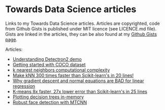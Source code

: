 # Towards Data Science articles
Links to my Towards Data Science articles. Articles are copyrighted, code from Github Gists is published under MIT licence (see LICENCE.md file). Gists are linked in the articles, they can be also found at my [Github Gists page](https://gist.github.com/j-adamczyk).

Articles:
- [Understanding Detectron2 demo](https://towardsdatascience.com/understanding-detectron2-demo-bc648ea569e5)
- [Getting started with COCO dataset](https://towardsdatascience.com/getting-started-with-coco-dataset-82def99fa0b8)
- [k nearest neighbors computational complexity](https://towardsdatascience.com/k-nearest-neighbors-computational-complexity-502d2c440d5)
- [Make kNN 300 times faster than Scikit-learn's in 20 lines!](https://towardsdatascience.com/make-knn-300-times-faster-than-scikit-learns-in-20-lines-5e29d74e76bb)
- [Why gradient descent and normal equations are BAD for linear regression](https://towardsdatascience.com/why-gradient-descent-and-normal-equation-are-bad-for-linear-regression-928f8b32fa4f)
- [K-means 8x faster, 27x lower error than Scikit-learn's in 25 lines](https://towardsdatascience.com/k-means-8x-faster-27x-lower-error-than-scikit-learns-in-25-lines-eaedc7a3a0c8)
- [Plotting decision trees in-memory](https://towardsdatascience.com/plotting-decision-trees-in-memory-401219306d50)
- [Robust face detection with MTCNN](https://towardsdatascience.com/robust-face-detection-with-mtcnn-400fa81adc2e)
